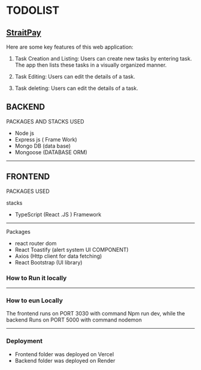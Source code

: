 # TODOLIST

## [StraitPay](https://strait-pay.vercel.app/)

Here are some key features of this web application:

1. Task Creation and Listing:
   Users can create new tasks by entering task. The app then lists these tasks in a visually organized manner.

2. Task Editing:
   Users can edit the details of a task.

3. Task deleting:
   Users can edit the details of a task.

## BACKEND

PACKAGES AND STACKS USED

- Node js
- Express js ( Frame Work)
- Mongo DB (data base)
- Mongoose (DATABASE ORM)

---

## FRONTEND

PACKAGES USED

stacks

- TypeScript (React .JS ) Framework

---

Packages

- react router dom
- React Toastify (alert system UI COMPONENT)
- Axios (Http client for data fetching)
- React Bootstrap (UI library)

### How to Run it locally

---

### How to eun Locally

The frontend runs on PORT 3030 with command Npm run dev, while the backend Runs on PORT 5000 with command nodemon

---

### Deployment

- Frontend folder was deployed on Vercel
- Backend folder was deployed on Render
